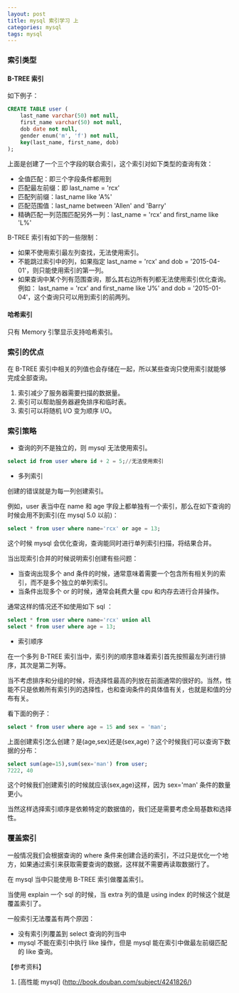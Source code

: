 ```yaml
---
layout: post
title: mysql 索引学习 上
categories: mysql
tags: mysql
---
```


### 索引类型

#### B-TREE 索引

如下例子：

```sql
CREATE TABLE user (
	last_name varchar(50) not null,
    first_name varchar(50) not null,
    dob date not null,
    gender enum('m', 'f') not null,
    key(last_name, first_name, dob)
);
```

上面是创建了一个三个字段的联合索引，这个索引对如下类型的查询有效：

- 全值匹配：即三个字段条件都用到
- 匹配最左前缀：即 last_name = 'rcx'
- 匹配列前缀：last_name like 'A%'
- 匹配范围值：last_name between 'Allen' and 'Barry'
- 精确匹配一列范围匹配另外一列：last_name = 'rcx' and first_name like 'L%'

B-TREE 索引有如下的一些限制：

- 如果不使用索引最左列查找，无法使用索引。
- 不能跳过索引中的列，如果指定 last_name = 'rcx' and dob = '2015-04-01'，则只能使用索引的第一列。
- 如果查询中某个列有范围查询，那么其右边所有列都无法使用索引优化查询。例如： last_name = 'rcx' and first_name like 'J%' and dob = '2015-01-04'，这个查询只可以用到索引的前两列。

#### 哈希索引

只有 Memory 引擎显示支持哈希索引。

### 索引的优点

在 B-TREE 索引中相关的列值也会存储在一起，所以某些查询只使用索引就能够完成全部查询。

1. 索引减少了服务器需要扫描的数据量。
2. 索引可以帮助服务器避免排序和临时表。
3. 索引可以将随机 I/O 变为顺序 I/O。

### 索引策略

- 查询的列不是独立的，则 mysql 无法使用索引。

```sql
select id from user where id + 2 = 5;//无法使用索引
```

- 多列索引

创建的错误就是为每一列创建索引。

例如，user 表当中在 name 和 age 字段上都单独有一个索引，那么在如下查询的时候会用不到索引(在 mysql 5.0 以前)：

```sql
select * from user where name='rcx' or age = 13;
```

这个时候 mysql 会优化查询，查询能同时进行单列索引扫描，将结果合并。

当出现索引合并的时候说明索引创建有些问题：

- 当查询出现多个 and 条件的时候，通常意味着需要一个包含所有相关列的索引，而不是多个独立的单列索引。
- 当条件出现多个 or 的时候，通常会耗费大量 cpu 和内存去进行合并操作。

通常这样的情况还不如使用如下 sql ：

```sql
select * from user where name='rcx' union all
select * from user where age = 13;
```

- 索引顺序

在一个多列 B-TREE 索引当中，索引列的顺序意味着索引首先按照最左列进行排序，其次是第二列等。

当不考虑排序和分组的时候，将选择性最高的列放在前面通常的很好的。当然，性能不只是依赖所有索引列的选择性，也和查询条件的具体值有关，也就是和值的分布有关。

看下面的例子：

```sql
select * from user where age = 15 and sex = 'man';
```

上面创建索引怎么创建？是(age,sex)还是(sex,age)？这个时候我们可以查询下数据的分布：

```sql
select sum(age=15),sum(sex='man') from user;
7222, 40
```

这个时候我们创建索引的时候就应该(sex,age)这样，因为 sex='man' 条件的数量更小。

当然这样选择索引顺序是依赖特定的数据值的，我们还是需要考虑全局基数和选择性。

### 覆盖索引

一般情况我们会根据查询的 where 条件来创建合适的索引，不过只是优化一个地方，如果通过索引来获取需要查询的数据，这样就不需要再读取数据行了。

在 mysql 当中只能使用 B-TREE 索引做覆盖索引。

当使用 explain 一个 sql 的时候，当 extra 列的值是 using index 的时候这个就是覆盖索引了。

一般索引无法覆盖有两个原因：

- 没有索引列覆盖到 select 查询的列当中
- mysql 不能在索引中执行 like 操作，但是 mysql 能在索引中做最左前缀匹配的 like 查询。

【参考资料】

1. [高性能 mysql] (http://book.douban.com/subject/4241826/)


